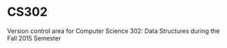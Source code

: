 # CS302
Version control area for Computer Science 302: Data Structures during the Fall 2015 Semester
